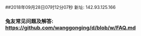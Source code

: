 ##2018年09月28日07时12分07秒 新址: 142.93.125.166
### 兔友常见问题及解答: https://github.com/wanggonging/d/blob/w/FAQ.md
